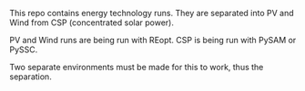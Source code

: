 This repo contains energy technology runs. They are separated into PV and Wind from CSP (concentrated solar power). 

PV and Wind runs are being run with REopt.
CSP is being run with PySAM or PySSC. 

Two separate environments must be made for this to work, thus the separation.
